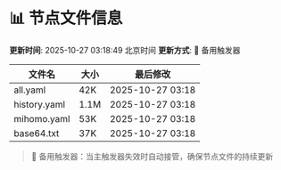 # 📊 节点文件信息

**更新时间**: 2025-10-27 03:18:49 北京时间
**更新方式**: 🔄 备用触发器

| 文件名 | 大小 | 最后修改 |
|--------|------|----------|
| all.yaml | 42K | 2025-10-27 03:18 |
| history.yaml | 1.1M | 2025-10-27 03:18 |
| mihomo.yaml | 53K | 2025-10-27 03:18 |
| base64.txt | 37K | 2025-10-27 03:18 |

> 🔄 备用触发器：当主触发器失效时自动接管，确保节点文件的持续更新
